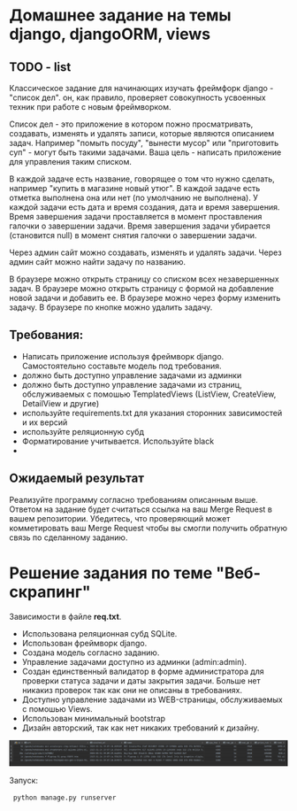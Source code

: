 # Домашнее задание на темы django, djangoORM, views
## TODO - list
Классическое задание для начинающих изучать фреймфорк django - "список дел". он, как правило, проверяет совокупность усвоенных техник при работе с новым фреймворком.

Список дел - это приложение в котором пожно просматривать, создавать, изменять и удалять записи, которые являются описанием задач. Например "помыть посуду", "вынести мусор" или "приготовить суп" - могут быть такими задачами. Ваша цель - написать приложение для управления таким списком.

В каждой задаче есть название, говорящее о том что нужно сделать, например "купить в магазине новый утюг". В каждой задаче есть отметка выполнена она или нет (по умолчанию не выполнена). У каждой задачи есть дата и время создания, дата и время завершения. Время завершения задачи проставляется в момент проставления галочки о завершении задачи. Время завершения задачи убирается (становится null) в момент снятия галочки о завершении задачи.

Через админ сайт можно создавать, изменять и удалять задачи. Через админ сайт можно найти задачу по названию.

В браузере можно открыть страницу со списком всех незавершенных задач. В браузере можно открыть страницу с формой на добавление новой задачи и добавить ее. В браузере можно через форму изменить задачу. В браузере по кнопке можно удалить задачу.

## Требования:
- Написать приложение используя фреймворк django. Самостоятельно составьте модель под требования.
- должно быть доступно управление задачами из админки
- должно быть доступно управление задачами из страниц, обслуживаемых с помошью TemplatedViews (ListView, CreateView, DetailView и другие)
- используйте requirements.txt для указания сторонних зависимостей и их версий
- используйте реляционную субд
- Форматирование учитывается. Используйте black
 -
## Ожидаемый результат
Реализуйте программу согласно требованиям описанным выше.
Ответом на задание будет считаться ссылка на ваш Merge Request в вашем репозитории. Убедитесь, что проверяющий может комметировать ваш Merge Request чтобы вы смогли получить обратную связь по сделанному заданию.

# Решение задания по теме "Веб-скрапинг"
Зависимости в файле **req.txt**.
- Использована реляционная субд SQLite.
- Использован фреймворк django. 
- Создана модель согласно заданию.
- Управление задачами доступно из админки (admin:admin). 
- Создан единственный валидатор в форме администратора для проверки статуса задачи и даты закрытия задачи. Больше нет никакиз проверок так как они не описаны в требованиях.
- Доступно управление задачами из WEB-страницы, обслуживаемых с помошью Views.
- Использован минимальный bootstrap
- Дизайн авторский, так как нет никаких требований к дизайну.  
               
                      
 ![Домашняя страница](https://github.com/ayanchevsky/HomeWork2/blob/master/top5.PNG) 
                     
 
Запуск:
```
 python manage.py runserver
```
